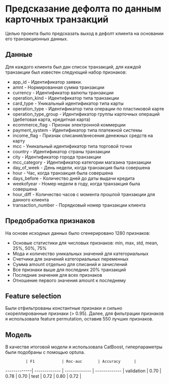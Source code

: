 # Предсказание дефолта по данным карточных транзакций
Целью проекта было предсказать выход в дефолт клиента на основании его транзакционных данных.

## Данные
Для каждого клиента был дан список транзакций, для каждой транзакции был известен следующий набор признаков:
- app_id - Идентификатор заявки.
- amnt - Нормированная сумма транзакции
- currency - Идентификатор валюты транзакции
- operation_kind - Идентификатор типа транзакции
- card_type - Уникальный идентификатор типа карты
- operation_type - Идентификатор типа операции по пластиковой карте
- operation_type_group - Идентификатор группы карточных операций (дебетовая карта, кредитная карта)
- ecommerce_flag - Признак электронной коммерции
- payment_system - Идентификатор типа платежной системы
- income_flag - Признак списания/внесения денежных средств на карту
- mcc - Уникальный идентификатор типа торговой точки
- country - Идентификатор страны транзакции
- city - Идентификатор города транзакции
- mcc_category - Идентификатор категории магазина транзакции
- day_of_week - День недели, когда транзакция была совершена
- hour - Час, когда транзакция была совершена
- days_before - Количество дней до даты выдачи кредита
- weekofyear - Номер недели в году, когда транзакция была совершена
- hour_diff - Количество часов с момента прошлой транзакции для данного клиента
- transaction_number - Порядковый номер транзакции клиента

## Предобработка признаков
На основе исходных данных было сгенерировано 1280 признаков:
- Основые статистики для числовых признаков: min, max, std, mean, 25%, 50%, 75%
- Мода и количество уникальных значений для категориальных
- Счетчики для значений категориальных переменных
- Сумма amount отдельно для списаний и зачислений
- Все признаки выше для последних 20% транзакций
- Последние значения для всех признаков
- Отношение первого значения amount к последнему 

## Feature selection
Были отфильтрованы константные признаки и сильно скореллированные признаки (> 0.95). Далее, для фильтрации признаков я использовала feature permutation, оставив 550 лучших признаков. 

## Модель
В качестве итоговой модели я использовала CatBoost, гиперпараметры были подобраны с помощью optuna. 

             | F1            | Roc-auc       | Accuracy      |
-------------| ------------- | ------------- | ------------- |
  validation | 0.70          | 0.78          | 0.70          |
  test       | 0.72          | 0.80          | 0.72          |


